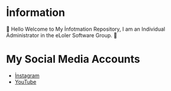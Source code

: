 # İnformation
🌈 Hello Welcome to My İnfotmation Repository, I am an Individual Administrator in the eLoler Software Group. 👑

# My Social Media Accounts
* [İnstagram](https://www.instagram.com/simsek.erdem25/?hl=tr)
* [YouTube](https://www.youtube.com/channel/UCDXw8bTRZA78aBjh2VTnZ8Q?view_as=subscriber)


